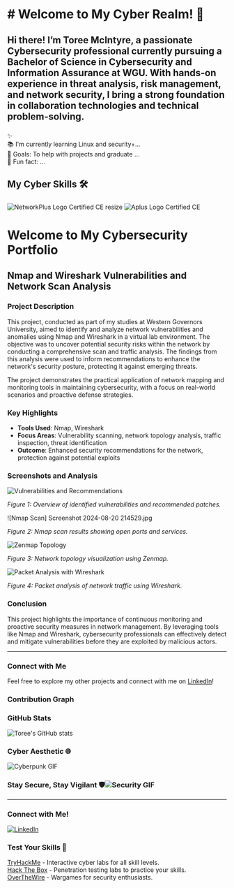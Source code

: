 <h1 align="left">  # Welcome to My Cyber Realm! 👾</h1>

###



<h2 align="left"> Hi there! I’m Toree McIntyre, a passionate Cybersecurity professional currently pursuing a Bachelor of Science in Cybersecurity and Information Assurance at WGU. With hands-on experience in threat analysis, risk management, and network security, I bring a strong foundation in collaboration technologies and technical problem-solving. 

  
###


<p align="left">✨  <br>📚 
  I'm currently learning Linux and security+...<br>🎯 Goals: To help with projects and graduate ...<br>🎲 Fun fact: ...</p>

###


<h2 align="left">My Cyber Skills 🛠️</h2>

###
![NetworkPlus Logo Certified CE resize](https://github.com/user-attachments/assets/2c127690-a08e-4c41-bdf3-3a6a6d067936)
![Aplus Logo Certified CE](https://github.com/user-attachments/assets/2628557a-0d00-444b-8f52-3e224bca43f8)

# Welcome to My Cybersecurity Portfolio

## Nmap and Wireshark Vulnerabilities and Network Scan Analysis

### Project Description
This project, conducted as part of my studies at Western Governors University, aimed to identify and analyze network vulnerabilities and anomalies using Nmap and Wireshark in a virtual lab environment. The objective was to uncover potential security risks within the network by conducting a comprehensive scan and traffic analysis. The findings from this analysis were used to inform recommendations to enhance the network's security posture, protecting it against emerging threats.

The project demonstrates the practical application of network mapping and monitoring tools in maintaining cybersecurity, with a focus on real-world scenarios and proactive defense strategies.

### Key Highlights

- **Tools Used**: Nmap, Wireshark
- **Focus Areas**: Vulnerability scanning, network topology analysis, traffic inspection, threat identification
- **Outcome**: Enhanced security recommendations for the network, protection against potential exploits

### Screenshots and Analysis

![Vulnerabilities and Recommendations](images/file-OglMMPG5FXuDRXTvFHswrvo6.jpg)

*Figure 1: Overview of identified vulnerabilities and recommended patches.*

![Nmap Scan] Screenshot 2024-08-20 214529.jpg

*Figure 2: Nmap scan results showing open ports and services.*

![Zenmap Topology](images/file-D5MB9stgsr2TUY57murZfYC4.jpg)

*Figure 3: Network topology visualization using Zenmap.*

![Packet Analysis with Wireshark](images/file-ejMrzX06xwHUWE8lLMVkDtxs.jpg)

*Figure 4: Packet analysis of network traffic using Wireshark.*

### Conclusion
This project highlights the importance of continuous monitoring and proactive security measures in network management. By leveraging tools like Nmap and Wireshark, cybersecurity professionals can effectively detect and mitigate vulnerabilities before they are exploited by malicious actors.

---

### Connect with Me

Feel free to explore my other projects and connect with me on [LinkedIn](https://www.linkedin.com/in/toree-mcintyre-739095211/)!





### Contribution Graph

### GitHub Stats

![Toree's GitHub stats](https://github-readme-stats.vercel.app/api?username=yourusername&show_icons=true&theme=radical)

### Cyber Aesthetic 🌐

![Cyberpunk GIF](https://media.giphy.com/media/l3vR85PnGsBwu1PFK/giphy.gif)
### Stay Secure, Stay Vigilant 🛡️![Security GIF](https://media.giphy.com/media/l2JhOVm6TDbEo7mRO/giphy.gif)

---

### Connect with Me!

[![LinkedIn](https://img.shields.io/badge/LinkedIn-Connect-blue?style=flat-square&logo=linkedin)](https://www.linkedin.com/in/toree-mcintyre-739095211/)

### Test Your Skills 🧠

[TryHackMe](https://tryhackme.com/) - Interactive cyber labs for all skill levels.  
[Hack The Box](https://www.hackthebox.eu/) - Penetration testing labs to practice your skills.  
[OverTheWire](https://overthewire.org/wargames/) - Wargames for security enthusiasts.





